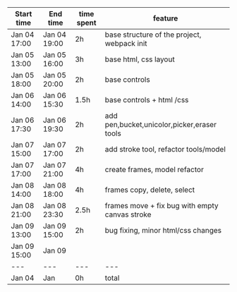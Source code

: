| Start time   | End time     | time spent | feature                                        |
| ------------ | ------------ | ---------- | ---------------------------------------------- |
| Jan 04 17:00 | Jan 04 19:00 | 2h         | base structure of the project, webpack init    |
| Jan 05 13:00 | Jan 05 16:00 | 3h         | base html, css layout                          |
| Jan 05 18:00 | Jan 05 20:00 | 2h         | base controls                                  |
| Jan 06 14:00 | Jan 06 15:30 | 1.5h       | base controls + html /css                      |
| Jan 06 17:30 | Jan 06 19:30 | 2h         | add pen,bucket,unicolor,picker,eraser tools    |
| Jan 07 15:00 | Jan 07 17:00 | 2h         | add stroke tool, refactor tools/model          |
| Jan 07 17:00 | Jan 07 21:00 | 4h         | create frames, model refactor                  |
| Jan 08 14:00 | Jan 08 18:00 | 4h         | frames copy, delete, select                    |
| Jan 08 21:00 | Jan 08 23:30 | 2.5h       | frames move + fix bug with empty canvas stroke |
| Jan 09 13:00 | Jan 09 15:00 | 2h         | bug fixing, minor html/css changes             |
| Jan 09 15:00 | Jan 09       |            |                                                |
| ---          | ---          | ---        | ---                                            |
| Jan 04       | Jan          | 0h         | total                                          |
